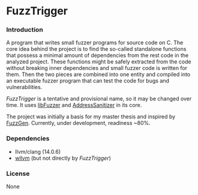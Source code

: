 # FuzzTrigger

### Introduction

A program that writes small fuzzer programs for source code 
on C. The core idea behind the project is to find the 
so-called standalone functions that possess a minimal 
amount of dependencies from the rest code in the analyzed 
project. These functions might be safely extracted from the
code without breaking inner dependencies and small fuzzer
code is written for them. Then the two pieces are combined
into one entity and compiled into an executable fuzzer
program that can test the code for bugs and vulnerabilities.

*FuzzTrigger* is a tentative and provisional name, so it may
be changed over time. It uses
[libFuzzer](https://llvm.org/docs/LibFuzzer.html) and
[AddressSanitizer](https://clang.llvm.org/docs/AddressSanitizer.html) in
its core.

The project was initially a basis for my master thesis and 
inspired by [FuzzGen](https://github.com/HexHive/FuzzGen/).
Currently, under development, readiness ~80%.

### Dependencies
* llvm/clang (14.0.6)
* [wllvm](https://github.com/travitch/whole-program-llvm) (but not directly by *FuzzTrigger*)

### License
None